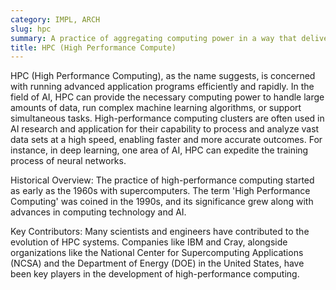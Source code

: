 ```yaml
---
category: IMPL, ARCH
slug: hpc
summary: A practice of aggregating computing power in a way that delivers significantly higher performance than an average desktop or workstation.
title: HPC (High Performance Compute)
---
```


HPC (High Performance Computing), as the name suggests, is concerned with running advanced application programs efficiently and rapidly. In the field of AI, HPC can provide the necessary computing power to handle large amounts of data, run complex machine learning algorithms, or support simultaneous tasks. High-performance computing clusters are often used in AI research and application for their capability to process and analyze vast data sets at a high speed, enabling faster and more accurate outcomes. For instance, in deep learning, one area of AI, HPC can expedite the training process of neural networks.

Historical Overview: The practice of high-performance computing started as early as the 1960s with supercomputers. The term 'High Performance Computing' was coined in the 1990s, and its significance grew along with advances in computing technology and AI.

Key Contributors: Many scientists and engineers have contributed to the evolution of HPC systems. Companies like IBM and Cray, alongside organizations like the National Center for Supercomputing Applications (NCSA) and the Department of Energy (DOE) in the United States, have been key players in the development of high-performance computing.